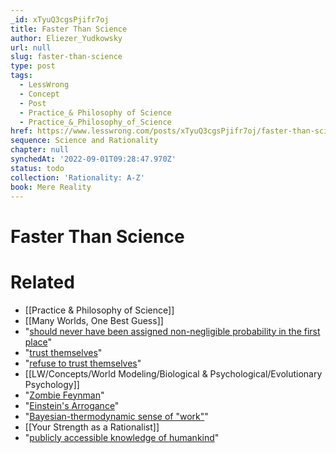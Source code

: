 ```yaml
---
_id: xTyuQ3cgsPjifr7oj
title: Faster Than Science
author: Eliezer_Yudkowsky
url: null
slug: faster-than-science
type: post
tags:
  - LessWrong
  - Concept
  - Post
  - Practice_& Philosophy of Science
  - Practice_&_Philosophy_of_Science
href: https://www.lesswrong.com/posts/xTyuQ3cgsPjifr7oj/faster-than-science
sequence: Science and Rationality
chapter: null
synchedAt: '2022-09-01T09:28:47.970Z'
status: todo
collection: 'Rationality: A-Z'
book: Mere Reality
---
```


# Faster Than Science


# Related

- [[Practice & Philosophy of Science]]
- [[Many Worlds, One Best Guess]]
- "[should never have been assigned non-negligible probability in the first place](/lw/q7/if_manyworlds_had_come_first/)"
- "[trust themselves](/lw/qb/science_doesnt_trust_your_rationality/)"
- "[refuse to trust themselves](/lw/qb/science_doesnt_trust_your_rationality/)"
- [[LW/Concepts/World Modeling/Biological & Psychological/Evolutionary Psychology]]
- "[Zombie Feynman](http://xkcd.com/397/)"
- "[Einstein's Arrogance](/lw/jo/einsteins_arrogance/)"
- "[Bayesian-thermodynamic sense of "work"](/lw/o5/the_second_law_of_thermodynamics_and_engines_of/)"
- [[Your Strength as a Rationalist]]
- "[publicly accessible knowledge of humankind](/lw/in/scientific_evidence_legal_evidence_rational/)"